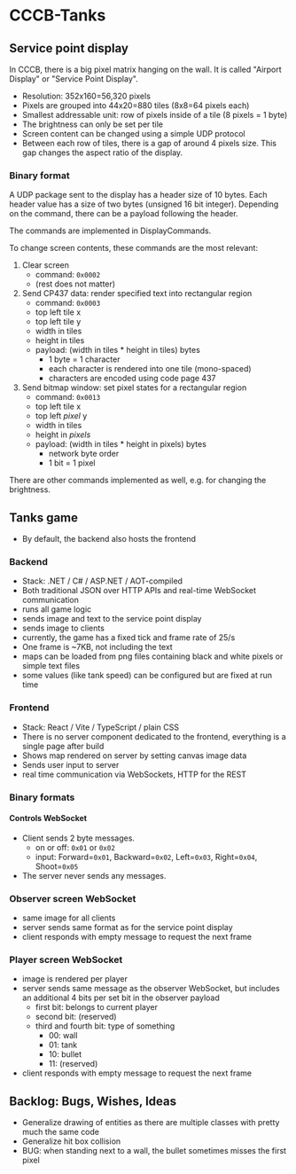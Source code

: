 # CCCB-Tanks

<!-- TODO: image -->

## Service point display

<!-- TODO: image -->

In CCCB, there is a big pixel matrix hanging on the wall. It is called "Airport Display" or "Service Point Display".

- Resolution: 352x160=56,320 pixels
- Pixels are grouped into 44x20=880 tiles (8x8=64 pixels each)
- Smallest addressable unit: row of pixels inside of a tile (8 pixels = 1 byte)
- The brightness can only be set per tile
- Screen content can be changed using a simple UDP protocol
- Between each row of tiles, there is a gap of around 4 pixels size. This gap changes the aspect ratio of the display.

### Binary format

A UDP package sent to the display has a header size of 10 bytes.
Each header value has a size of two bytes (unsigned 16 bit integer).
Depending on the command, there can be a payload following the header.

The commands are implemented in DisplayCommands.

To change screen contents, these commands are the most relevant:
1. Clear screen
    - command: `0x0002`
    - (rest does not matter)
2. Send CP437 data: render specified text into rectangular region
    - command: `0x0003`
    - top left tile x
    - top left tile y
    - width in tiles
    - height in tiles
    - payload: (width in tiles * height in tiles) bytes
        - 1 byte = 1 character
        - each character is rendered into one tile (mono-spaced)
        - characters are encoded using code page 437
3. Send bitmap window: set pixel states for a rectangular region
   - command: `0x0013`
   - top left tile x
   - top left _pixel_ y
   - width in tiles
   - height in _pixels_
   - payload: (width in tiles * height in pixels) bytes
     - network byte order
     - 1 bit = 1 pixel

There are other commands implemented as well, e.g. for changing the brightness.

## Tanks game

- By default, the backend also hosts the frontend

### Backend

<!-- TODO: image -->

- Stack: .NET / C# / ASP.NET / AOT-compiled
- Both traditional JSON over HTTP APIs and real-time WebSocket communication
- runs all game logic
- sends image and text to the service point display
- sends image to clients
- currently, the game has a fixed tick and frame rate of 25/s
- One frame is ~7KB, not including the text
- maps can be loaded from png files containing black and white pixels or simple text files
- some values (like tank speed) can be configured but are fixed at run time

### Frontend

<!-- TODO: image -->

- Stack: React / Vite / TypeScript / plain CSS
- There is no server component dedicated to the frontend, everything is a single page after build
- Shows map rendered on server by setting canvas image data
- Sends user input to server
- real time communication via WebSockets, HTTP for the REST

### Binary formats

#### Controls WebSocket

- Client sends 2 byte messages.
  - on or off: `0x01` or `0x02`
  - input: Forward=`0x01`, Backward=`0x02`, Left=`0x03`, Right=`0x04`, Shoot=`0x05`
- The server never sends any messages.

### Observer screen WebSocket

- same image for all clients
- server sends same format as for the service point display
- client responds with empty message to request the next frame

### Player screen WebSocket

- image is rendered per player
- server sends same message as the observer WebSocket, but includes an additional 4 bits per set bit in the observer payload
  - first bit: belongs to current player
  - second bit: (reserved)
  - third and fourth bit: type of something
    - 00: wall
    - 01: tank
    - 10: bullet
    - 11: (reserved)
- client responds with empty message to request the next frame

## Backlog: Bugs, Wishes, Ideas
- Generalize drawing of entities as there are multiple classes with pretty much the same code
- Generalize hit box collision
- BUG: when standing next to a wall, the bullet sometimes misses the first pixel
